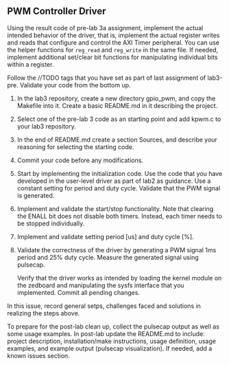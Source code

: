 ## PWM Controller Driver

Using the result code of pre-lab 3a assignment, implement the actual
intended behavior of the driver, that is, implement the actual register
writes and reads that configure and control the AXI Timer peripheral.
You can use the helper functions for `reg_read` and `reg_write` in
the same file. If needed, implement additional set/clear bit functions
for manipulating individual bits within a register.

Follow the //TODO tags that you have set as part of last assignment of lab3-pre.
Validate your code from the bottom up.

1.  In the lab3 repository, create a new directory gpio_pwm, and copy the Makefile into it.
    Create a basic README.md in it describing the project.

2.  Select one of the pre-lab 3 code as an starting point and add
    kpwm.c to your lab3 repository.

3.  In the end of README.md create a section Sources, and describe your
    reasoning for selecting the starting code.

4.  Commit your code before any modifications.

5.  Start by implementing the initialization code. Use the code that you
    have developed in the user-level driver as part of lab2 as guidance.
    Use a constant setting for period and duty cycle. Validate that the
    PWM signal is generated.

6.  Implement and validate the start/stop functionality. Note that
    clearing the ENALL bit does not disable both timers. Instead, each
    timer needs to be stopped individually.

7.  Implement and validate setting period \[us\] and duty cycle \[%\].

8.  Validate the correctness of the driver by generating a PWM signal
    1ms period and 25% duty cycle. Measure the generated signal using
    pulsecap.

    Verify that the driver works as intended by loading the kernel
    module on the zedboard and manipulating the sysfs interface that you
    implemented. Commit all pending changes.

In this issue, record general setps, challenges faced and solutions in realizing the steps above.

To prepare for the post-lab clean up, collect the pulsecap output as
well as some usage examples. In post-lab update the README.md to
include: project description, installation/make instructions, usage
definition, usage examples, and example output (pulsecap visualization).
If needed, add a known issues section.
